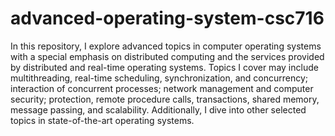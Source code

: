 # advanced-operating-system-csc716
In this repository, I explore advanced topics in computer operating systems with a special emphasis on distributed computing and the services provided by distributed and real-time operating systems. Topics I cover may include multithreading, real-time scheduling, synchronization, and concurrency; interaction of concurrent processes; network management and computer security; protection, remote procedure calls, transactions, shared memory, message passing, and scalability. Additionally, I dive into other selected topics in state-of-the-art operating systems.
